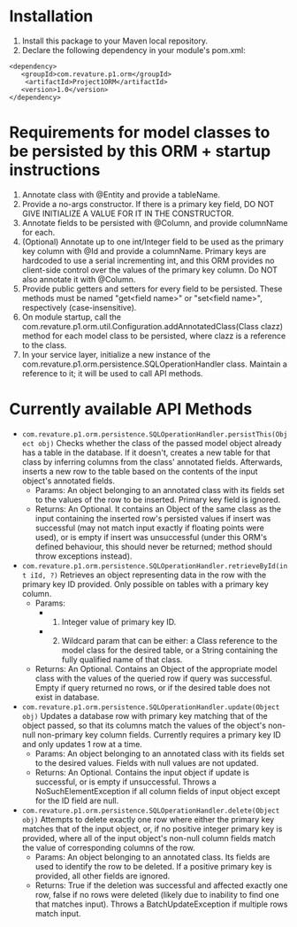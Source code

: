 # Installation
1) Install this package to your Maven local repository.
2) Declare the following dependency in your module's pom.xml:
```        
<dependency>
   <groupId>com.revature.p1.orm</groupId>
    <artifactId>Project1ORM</artifactId>
   <version>1.0</version>
</dependency>
   ```
# Requirements for model classes to be persisted by this ORM + startup instructions
1) Annotate class with @Entity and provide a tableName.
2) Provide a no-args constructor. If there is a primary key field, DO NOT GIVE INITIALIZE A VALUE FOR IT IN THE CONSTRUCTOR.
3) Annotate fields to be persisted with @Column, and provide columnName for each.
4) (Optional) Annotate up to one int/Integer field to be used as the primary key column with @Id and provide a columnName. Primary keys are hardcoded to use a serial incrementing int, and this ORM provides no client-side control over the values of the primary key column. Do NOT also annotate it with @Column.
5) Provide public getters and setters for every field to be persisted. These methods must be named "get\<field name\>" or "set\<field name\>", respectively (case-insensitive).
6) On module startup, call the com.revature.p1.orm.util.Configuration.addAnnotatedClass(Class clazz) method for each model class to be persisted, where clazz is a reference to the class.
7) In your service layer, initialize a new instance of the com.revature.p1.orm.persistence.SQLOperationHandler class. Maintain a reference to it; it will be used to call API methods.

# Currently available API Methods
- `com.revature.p1.orm.persistence.SQLOperationHandler.persistThis(Object obj)` Checks whether the class of the passed model object already has a table in the database. If it doesn't, creates a new table for that class by inferring columns from the class' annotated fields. Afterwards, inserts a new row to the table based on the contents of the input object's annotated fields.
    - Params: An object belonging to an annotated class with its fields set to the values of the row to be inserted. Primary key field is ignored.
    - Returns: An Optional. It contains an Object of the same class as the input containing the inserted row's persisted values if insert was successful (may not match input exactly if floating points were used), or is empty if insert was unsuccessful (under this ORM's defined behaviour, this should never be returned; method should throw exceptions instead).
- `com.revature.p1.orm.persistence.SQLOperationHandler.retrieveById(int iId, ?)` Retrieves an object representing data in the row with the primary key ID provided. Only possible on tables with a primary key column.
    - Params: 
        - 1) Integer value of primary key ID.
        - 2) Wildcard param that can be either: a Class reference to the model class for the desired table, or a String containing the fully qualified name of that class.
    - Returns: An Optional. Contains an Object of the appropriate model class with the values of the queried row if query was successful. Empty if query returned no rows, or if the desired table does not exist in database.
- `com.revature.p1.orm.persistence.SQLOperationHandler.update(Object obj)` Updates a database row with primary key matching that of the object passed, so that its columns match the values of the object's non-null non-primary key column fields. Currently requires a primary key ID and only updates 1 row at a time.
    - Params: An object belonging to an annotated class with its fields set to the desired values. Fields with null values are not updated.
    - Returns: An Optional. Contains the input object if update is successful, or is empty if unsuccessful. Throws a NoSuchElementException if all column fields of input object except for the ID field are null.
- `com.revature.p1.orm.persistence.SQLOperationHandler.delete(Object obj)` Attempts to delete exactly one row where either the primary key matches that of the input object, or, if no positive integer primary key is provided, where all of the input object's non-null column fields match the value of corresponding columns of the row.
    - Params: An object belonging to an annotated class. Its fields are used to identify the row to be deleted. If a positive primary key is provided, all other fields are ignored.
    - Returns: True if the deletion was successful and affected exactly one row, false if no rows were deleted (likely due to inability to find one that matches input). Throws a BatchUpdateException if multiple rows match input.